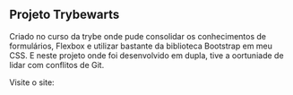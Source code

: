 ## Projeto Trybewarts

Criado no curso da trybe onde pude consolidar os conhecimentos de formulários, Flexbox e utilizar bastante da biblioteca Bootstrap em meu CSS. E neste projeto onde foi desenvolvido em dupla, tive a oortuniade de lidar com conflitos de Git.

Visite o site: 
